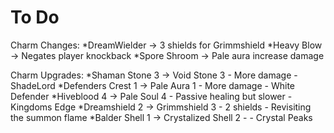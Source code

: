 ﻿# To Do

Charm Changes:
*DreamWielder -> 3 shields for Grimmshield
*Heavy Blow -> Negates player knockback
*Spore Shroom -> Pale aura increase damage

Charm Upgrades:
*Shaman Stone 3 -> Void Stone 3 - More damage - ShadeLord
*Defenders Crest 1 -> Pale Aura 1 - More damage - White Defender
*Hiveblood 4 -> Pale Soul 4 - Passive healing but slower - Kingdoms Edge
*Dreamshield 2 -> Grimmshield 3 - 2 shields - Revisiting the summon flame
*Balder Shell 1 -> Crystalized Shell 2 -  - Crystal Peaks